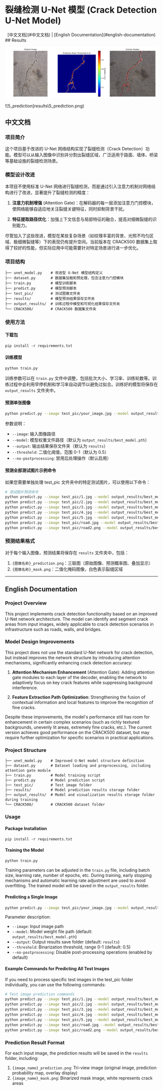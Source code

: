 # 裂缝检测 U-Net 模型 (Crack Detection U-Net Model)

<div align="center">
[中文文档](#中文文档) | [English Documentation](#english-documentation)
</div>
## Results

![2_prediction](results\2_prediction.png)

![5_prediction]results\5_prediction.png)



## 中文文档

### 项目简介

这个项目基于改进的 U-Net 网络结构实现了裂缝检测（Crack Detection）功能。模型可以从输入图像中识别并分割出裂缝区域，广泛适用于路面、墙体、桥梁等基础设施的裂缝检测场景。

### 模型设计改进

本项目不使用标准 U-Net 网络进行裂缝检测，而是通过引入注意力机制对网络结构进行了改进，显著提升了裂缝检测的精度：

1. **注意力机制增强** (Attention Gate)：在解码器的每一层添加注意力门控模块，使网络能够自适应地关注裂缝关键特征，同时抑制背景干扰。

2. **特征提取路径优化**：加强上下文信息与局部特征的融合，提高对细微裂缝的识别能力。

尽管加入了这些改进，模型在某些复杂场景（如纹理丰富的背景、光照不均匀区域、极细微裂缝等）下的表现仍有提升空间。当前版本在 CRACK500 数据集上取得了较好的性能，但实际应用中可能需要针对特定场景进行进一步优化。

### 项目结构

```
├── unet_model.py    # 改进型 U-Net 模型结构定义
├── dataset.py       # 数据集加载和预处理，包含注意力门控模块
├── train.py         # 模型训练脚本
├── predict.py       # 模型预测脚本
├── test_pic/        # 测试图像文件夹
├── results/         # 模型预测结果保存文件夹
├── output_results/  # 训练过程中模型和可视化结果保存文件夹
└── CRACK500/        # CRACK500 数据集文件夹
```

### 使用方法

#### 下载包 

```
pip install -r requirements.txt
```

#### 训练模型

```bash
python train.py
```

训练参数可以在 `train.py` 文件中调整，包括批次大小、学习率、训练轮数等。训练过程中会利用早停机制和学习率自动调节以避免过拟合。训练好的模型将保存在 `output_results` 文件夹中。

#### 预测单张图像

```bash
python predict.py --image test_pic/your_image.jpg --model output_results/best_model.pth --output results
```

参数说明：

- `--image`: 输入图像路径
- `--model`: 模型权重文件路径（默认为 `output_results/best_model.pth`）
- `--output`: 输出结果保存文件夹（默认为 `results`）
- `--threshold`: 二值化阈值，范围 0-1（默认为 0.5）
- `--no-postprocessing`: 禁用后处理操作（默认启用）

#### 预测全部测试图片示例命令

如果您需要单独处理 test_pic 文件夹中的特定测试图片，可以使用以下命令：

```bash
# 测试图片预测命令
python predict.py --image test_pic/1.jpg --model output_results/best_model.pth --output results
python predict.py --image test_pic/2.jpg --model output_results/best_model.pth --output results
python predict.py --image test_pic/3.jpg --model output_results/best_model.pth --output results
python predict.py --image test_pic/4.jpg --model output_results/best_model.pth --output results
python predict.py --image test_pic/5.jpg --model output_results/best_model.pth --output results
python predict.py --image test_pic/road.jpg --model output_results/best_model.pth --output results
python predict.py --image test_pic/road2.png --model output_results/best_model.pth --output results
```

### 预测结果格式

对于每个输入图像，预测结果将保存在 `results` 文件夹中，包括：

1. `{图像名称}_prediction.png`：三联图（原始图像、预测概率图、叠加显示）
2. `{图像名称}_mask.png`：二值化掩码图像，白色表示裂缝区域

---

## English Documentation

### Project Overview

This project implements crack detection functionality based on an improved U-Net network architecture. The model can identify and segment crack areas from input images, widely applicable to crack detection scenarios in infrastructure such as roads, walls, and bridges.

### Model Design Improvements

This project does not use the standard U-Net network for crack detection, but instead improves the network structure by introducing attention mechanisms, significantly enhancing crack detection accuracy:

1. **Attention Mechanism Enhancement** (Attention Gate): Adding attention gate modules to each layer of the decoder, enabling the network to adaptively focus on key crack features while suppressing background interference.

2. **Feature Extraction Path Optimization**: Strengthening the fusion of contextual information and local features to improve the recognition of fine cracks.

Despite these improvements, the model's performance still has room for enhancement in certain complex scenarios (such as richly textured backgrounds, unevenly lit areas, extremely fine cracks, etc.). The current version achieves good performance on the CRACK500 dataset, but may require further optimization for specific scenarios in practical applications.

### Project Structure

```
├── unet_model.py    # Improved U-Net model structure definition
├── dataset.py       # Dataset loading and preprocessing, including attention gate module
├── train.py         # Model training script
├── predict.py       # Model prediction script
├── test_pic/        # Test image folder
├── results/         # Model prediction results storage folder
├── output_results/  # Model and visualization results storage folder during training
└── CRACK500/        # CRACK500 dataset folder
```

### Usage

#### Package Installation

```
pip install -r requirements.txt
```

#### Training the Model

```bash
python train.py
```

Training parameters can be adjusted in the `train.py` file, including batch size, learning rate, number of epochs, etc. During training, early stopping mechanisms and automatic learning rate adjustment are used to avoid overfitting. The trained model will be saved in the `output_results` folder.

#### Predicting a Single Image

```bash
python predict.py --image test_pic/your_image.jpg --model output_results/best_model.pth --output results
```

Parameter description:

- `--image`: Input image path
- `--model`: Model weight file path (default: `output_results/best_model.pth`)
- `--output`: Output results save folder (default: `results`)
- `--threshold`: Binarization threshold, range 0-1 (default: 0.5)
- `--no-postprocessing`: Disable post-processing operations (enabled by default)

#### Example Commands for Predicting All Test Images

If you need to process specific test images in the test_pic folder individually, you can use the following commands:

```bash
# Test image prediction commands
python predict.py --image test_pic/1.jpg --model output_results/best_model.pth --output results
python predict.py --image test_pic/2.jpg --model output_results/best_model.pth --output results
python predict.py --image test_pic/3.jpg --model output_results/best_model.pth --output results
python predict.py --image test_pic/4.jpg --model output_results/best_model.pth --output results
python predict.py --image test_pic/5.jpg --model output_results/best_model.pth --output results
python predict.py --image test_pic/road.jpg --model output_results/best_model.pth --output results
python predict.py --image test_pic/road2.png --model output_results/best_model.pth --output results
```

### Prediction Result Format

For each input image, the prediction results will be saved in the `results` folder, including:

1. `{image_name}_prediction.png`: Tri-view image (original image, prediction probability map, overlay display)
2. `{image_name}_mask.png`: Binarized mask image, white represents crack areas

